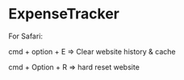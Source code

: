 # ExpenseTracker

For Safari:

cmd + option + E => Clear website history & cache

cmd + Option + R => hard reset website